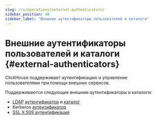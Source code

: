 ```yaml
---
slug: /ru/operations/external-authenticators/
sidebar_position: 48
sidebar_label: "Внешние аутентификаторы пользователей и каталоги"
---
```


# Внешние аутентификаторы пользователей и каталоги {#external-authenticators}

ClickHouse поддерживает аутентификацию и управление пользователями при помощи внешних сервисов.

Поддерживаются следующие внешние аутентификаторы и каталоги:

- [LDAP](./ldap.md#external-authenticators-ldap) [аутентификатор](./ldap.md#ldap-external-authenticator) и [каталог](./ldap.md#ldap-external-user-directory)
- Kerberos [аутентификатор](./kerberos.md#external-authenticators-kerberos)
- [SSL X.509 аутентификация](./ssl-x509.md#ssl-external-authentication)


